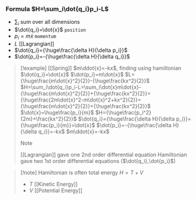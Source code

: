 ### Formula $H=\sum_i\dot{q_i}p_i-L$
- $\sum_i$ sum over all dimensions
- $\dot{q_i}=\dot{x}$ `position`
- $p_i=m\dot{x}$ `momentum`
- $L$ [[Lagrangian]]
- $\dot{q_i}={\huge\frac{\delta H}{\delta p_i}}$
- $\dot{p_i}=-{\huge\frac{\delta H}{\delta q_i}}$

> [!example] [[Spring]] $m\ddot{x}=-kx$, finding using hamiltonian
> $\dot{q_i}=\dot{x}$
> $\dot{p_i}=m\dot{x}$
> $L={\huge\frac{m\dot{x}^2}{2}}-{\huge\frac{kx^2}{2}}$
> $H=\sum_i\dot{q_i}p_i-L=\sum_i\dot{x}m\dot{x}-{\huge\frac{m\dot{x}^2}{2}}+{\huge\frac{kx^2}{2}}={\huge\frac{2m\dot{x}^2-m\dot{x}^2+kx^2}{2}}={\huge\frac{m\dot{x}^2}{2}}+{\huge\frac{kx^2}{2}}$
> $\dot{x}=\huge\frac{p_i}{m}$
> $H={\huge\frac{p_i^2}{2m}+\frac{kx^2}{2}}$
> $\dot{q_i}={\huge\frac{\delta H}{\delta p_i}}={\huge\frac{p_i}{m}}=\dot{x}$
> $\dot{p_i}=-{\huge\frac{\delta H}{\delta q_i}}=-kx$
> $m\ddot{x}=-kx$
> > [!note] 
> > [[Lagrangian]] gave one 2nd order differential equation
> > Hamiltonian gave two 1st order differential equations ($\dot{q_i},\dot{p_i}$)

> [!note] Hamiltonian is often total energy $H=T+V$
> - $T$ [[Kinetic Energy]]
> - $V$ [[Potential Energy]]
